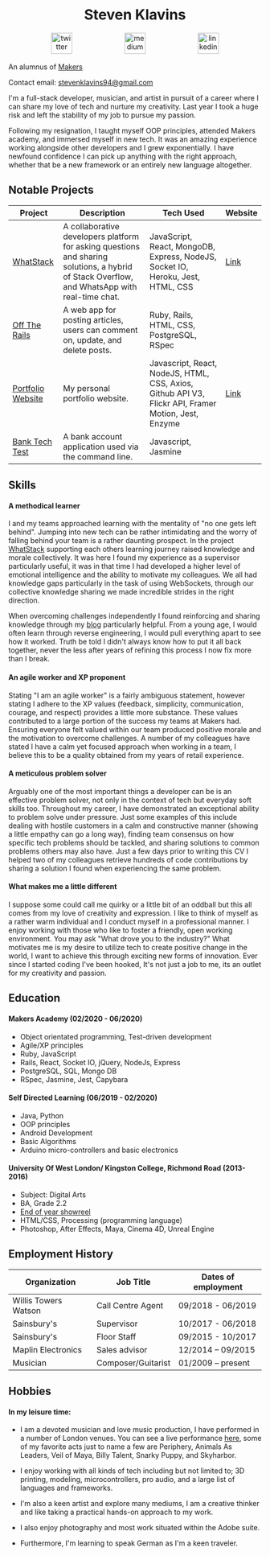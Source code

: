 <h1 align="center">Steven Klavins</h1>
<p align="center">
<a href="https://twitter.com/KlavinsSteven">
<img src="https://cdn4.iconfinder.com/data/icons/social-media-icons-the-circle-set/48/twitter_circle-512.png" alt="twitter" hspace="50" height="42" width="42"></a>
<a href="https://medium.com/@stevenklavins94">
<img src="http://www.webmasto.com/wp-content/uploads/2017/08/Medium-App-Icon-2017.png" alt="medium" hspace="50" height="42" width="42"></a>

<a href="https://www.linkedin.com/in/steven-klavins-90b02a199/">
<img src="https://www.iconfinder.com/data/icons/free-social-icons/67/linkedin_circle_color-512.png" alt="linkedin" hspace="50" height="42" width="42"></a></p>

An alumnus of [Makers](https://github.com/makersacademy)

Contact email: stevenklavins94@gmail.com

I'm a full-stack developer, musician, and artist in pursuit of a career where I can share my love of tech and nurture my creativity. Last year I took a huge risk and left the stability of my job to pursue my passion.

Following my resignation, I taught myself OOP principles, attended Makers academy, and immersed myself in new tech. It was an amazing experience working alongside other developers and I grew exponentially. I have newfound confidence I can pick up anything with the right approach, whether that be a new framework or an entirely new language altogether.


## Notable Projects 

| Project                                                                       | Description                                                                                                                                     | Tech Used                                                                                | Website                                     |
|-------------------------------------------------------------------------------|-------------------------------------------------------------------------------------------------------------------------------------------------|------------------------------------------------------------------------------------------|---------------------------------------------|
| [WhatStack](https://github.com/FayeCarter/WhatStack)                          | A collaborative developers platform for asking questions  and sharing solutions, a hybrid of Stack Overflow,  and WhatsApp with real-time chat. | JavaScript, React, MongoDB, Express,  NodeJS, Socket IO, Heroku, Jest,  HTML, CSS        | [Link](https://whatstack.herokuapp.com/)    |
| [Off The Rails](https://github.com/Steven-Klavins/off-the-rails)              | A web app for posting articles,  users can comment  on, update, and delete posts.                                                               | Ruby, Rails, HTML, CSS, PostgreSQL,  RSpec                                               |                                         |
| [Portfolio Website](https://github.com/Steven-Klavins/stevenklavins.co.uk) | My personal portfolio website.                                                                                                                    | Javascript, React, NodeJS, HTML, CSS, Axios, Github API V3, Flickr API, Framer Motion, Jest, Enzyme | [Link](https://stevenklavins.netlify.app/) |
| [Bank Tech Test](https://github.com/Steven-Klavins/bank-tech-test)            | A bank account application used via the  command line.                                                                                          | Javascript, Jasmine                                                                      |                                         |

## Skills

#### A methodical learner 
I and my teams approached learning with the mentality of "no one gets left behind". Jumping into new tech can be rather intimidating and the worry of falling behind your team is a rather daunting prospect. In the project [WhatStack](https://github.com/FayeCarter/WhatStack) supporting each others learning journey raised knowledge and morale collectively. It was here I found my experience as a supervisor particularly useful, it was in that time I had developed a higher level of emotional intelligence and the ability to motivate my colleagues. We all had knowledge gaps particularly in the task of using WebSockets, through our collective knowledge sharing we made incredible strides in the right direction.

When overcoming challenges independently I found reinforcing and sharing knowledge through my [blog](https://medium.com/@stevenklavins94) particularly helpful. From a young age, I would often learn through reverse engineering, I would pull everything apart to see how it worked. Truth be told I didn't always know how to put it all back together, never the less after years of refining this process I now fix more than I break.

#### An agile worker and XP proponent
Stating "I am an agile worker" is a fairly ambiguous statement, however stating I adhere to the XP values (feedback, simplicity, communication, courage, and respect) provides a little more substance. These values contributed to a large portion of the success my teams at Makers had. Ensuring everyone felt valued within our team produced positive morale and the motivation to overcome challenges. A number of my colleagues have stated I have a calm yet focused approach when working in a team, I believe this to be a quality obtained from my years of retail experience.

#### A meticulous problem solver
Arguably one of the most important things a developer can be is an effective problem solver, not only in the context of tech but everyday soft skills too. Throughout my career, I have demonstrated an exceptional ability to problem solve under pressure. Just some examples of this include dealing with hostile customers in a calm and constructive manner (showing a little empathy can go a long way), finding team consensus on how specific tech problems should be tackled, and sharing solutions to common problems others may also have. Just a few days prior to writing this CV I helped two of my colleagues retrieve hundreds of code contributions by sharing a solution I found when experiencing the same problem.

#### What makes me a little different

I suppose some could call me quirky or a little bit of an oddball but this all comes from my love of creativity and expression. I like to think of myself as a rather warm individual and I conduct myself in a professional manner. I enjoy working with those who like to foster a friendly, open working environment. You may ask "What drove you to the industry?" What motivates me is my desire to utilize tech to create positive change in the world, I want to achieve this through exciting new forms of innovation. Ever since I started coding I've been hooked, It's not just a job to me, its an outlet for my creativity and passion.

## Education

#### Makers Academy (02/2020 - 06/2020)
* Object orientated programming, Test-driven development
* Agile/XP principles 
* Ruby, JavaScript
* Rails, React, Socket IO, jQuery, NodeJs, Express
* PostgreSQL, SQL, Mongo DB
* RSpec, Jasmine, Jest, Capybara

#### Self Directed Learning (06/2019 - 02/2020)
* Java, Python 
* OOP principles 
* Android Development 
* Basic Algorithms 
* Arduino micro-controllers and basic electronics

#### University Of West London/ Kingston College, Richmond Road (2013-2016)

* Subject: Digital Arts
* BA, Grade 2.2
* [End of year showreel](https://www.youtube.com/watch?v=oNoBRIztcew)
* HTML/CSS, Processing (programming language)
* Photoshop, After Effects, Maya, Cinema 4D, Unreal Engine

## Employment History

| Organization         | Job Title         | Dates of employment |
|----------------------|-------------------|---------------------|
| Willis Towers Watson | Call Centre Agent | 09/2018 - 06/2019   |
| Sainsbury's          | Supervisor        | 10/2017 - 06/2018   |
| Sainsbury's          | Floor Staff       | 09/2015 - 10/2017   |
| Maplin Electronics   | Sales advisor     | 12/2014 – 09/2015   | 
| Musician             | Composer/Guitarist| 01/2009 – present   | 

## Hobbies

#### In my leisure time: 

* I am a devoted musician and love music production, I have performed in a number of London venues. You can see a live performance [here](https://www.youtube.com/watch?v=KDvHNCO7nFs), some of my favorite acts just to name a few are Periphery, Animals As Leaders, Veil of Maya, Billy Talent, Snarky Puppy, and Skyharbor.

* I enjoy working with all kinds of tech including but not limited to; 3D printing, modeling, microcontrollers, pro audio, and a large list of languages and frameworks. 

* I'm also a keen artist and explore many mediums, I am a creative thinker and like taking a practical hands-on approach to my work. 

* I also enjoy photography and most work situated within the Adobe suite. 

* Furthermore, I'm learning to speak German as I'm a keen traveler.
